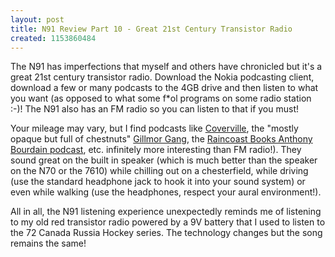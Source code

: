 ```yaml
---
layout: post
title: N91 Review Part 10 - Great 21st Century Transistor Radio
created: 1153860484
---
```

<p> The N91 has imperfections that  myself and others have chronicled but it&#39;s a great 21st century transistor radio. Download the Nokia podcasting client, download a few or many podcasts to the 4GB drive and then listen to what you want (as opposed to what some f*ol programs on some radio station :-)! The N91 also has an FM radio so you can listen to that if you must!  </p><p> Your mileage may vary, but I find podcasts like <a href="http://www.coverville.com/">Coverville</a>, the &quot;mostly opaque but full of chestnuts&quot; <a href="http://gillmorgang.podshow.com/">Gillmor Gang</a>, the <a href="http://www.vaneats.com/2006/07/05#a4086">Raincoast Books Anthony Bourdain podcast</a>, etc. infinitely more interesting than FM radio!). They sound great on the built in speaker (which is much better than the speaker on the N70 or the 7610) while chilling out on a chesterfield,  while driving (use the standard headphone jack to hook it into your sound system) or even while walking (use the headphones, respect your aural environment!).  </p><p> All in all, the N91 listening experience unexpectedly reminds me of listening to my old red transistor radio powered by a 9V battery that I used to listen to the 72 Canada Russia Hockey series. The technology changes but the song remains the same! </p>
